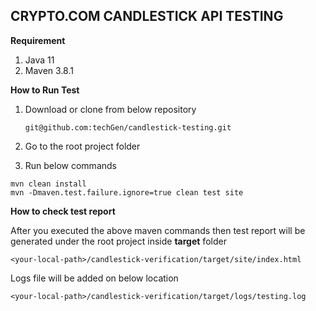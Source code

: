 CRYPTO.COM CANDLESTICK API TESTING
-

**Requirement**
1) Java 11
2) Maven 3.8.1


**How to Run Test**

1) Download or clone from below repository
   ```
   git@github.com:techGen/candlestick-testing.git
   ```
2) Go to the root project folder

3) Run below commands
```
mvn clean install 
mvn -Dmaven.test.failure.ignore=true clean test site
```

**How to check test report**

After you executed the above maven commands then test report will be generated under the root project inside **target** folder
```
<your-local-path>/candlestick-verification/target/site/index.html
```
Logs file will be added on below location
```
<your-local-path>/candlestick-verification/target/logs/testing.log
```
